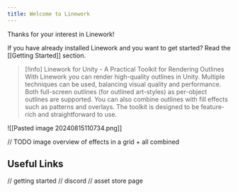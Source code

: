 ```yaml
---
title: Welcome to Linework
---
```

Thanks for your interest in Linework!

If you have already installed Linework and you want to get started? Read the [[Getting Started]] section.

> [!info] Linework for Unity - A Practical Toolkit for Rendering Outlines
> With Linework you can render high-quality outlines in Unity. Multiple techniques can be used, balancing visual quality and performance. Both full-screen outlines (for outlined art-styles) as per-object outlines are supported. You can also combine outlines with fill effects such as patterns and overlays. The toolkit is designed to be feature-rich and straightforward to use.

![[Pasted image 20240815110734.png]]

// TODO image overview of effects in a grid + all combined





## Useful Links


// getting started
// discord
// asset store page